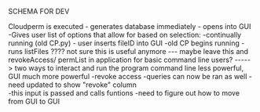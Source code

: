 SCHEMA FOR DEV

Cloudperm is executed
    - generates database immediately 
    - opens into GUI
    -Gives user list of options that allow for based on selection:
        -continually running (old CP.py)
            - user inserts fileID into GUI
            -old CP begins running 
        - runs listFiles ???? not sure this is useful anymore --- maybe leave this and revokeAccess/ permList in application for basic command line users? -----> two ways to interact and run the program command line less powerful, GUI much more powerful 
        -revoke access
        -queries can now be ran as well 
            -need updated to show "revoke" column  
        -this input is passed and calls funtions 
    -need to figure out how to move from GUI to GUI
